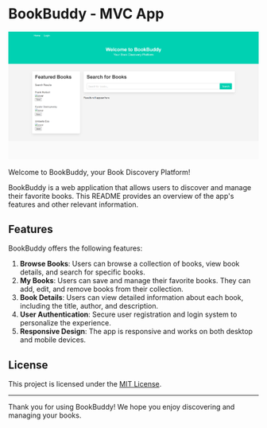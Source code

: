 # BookBuddy - MVC App
![](./images/book-buddy-screenshot.png)

Welcome to BookBuddy, your Book Discovery Platform!

BookBuddy is a web application that allows users to discover and manage their favorite books. This README provides an overview of the app's features and other relevant information.

## Features

BookBuddy offers the following features:

1. **Browse Books**: Users can browse a collection of books, view book details, and search for specific books.
2. **My Books**: Users can save and manage their favorite books. They can add, edit, and remove books from their collection.
3. **Book Details**: Users can view detailed information about each book, including the title, author, and description.
4. **User Authentication**: Secure user registration and login system to personalize the experience.
5. **Responsive Design**: The app is responsive and works on both desktop and mobile devices.

## License

This project is licensed under the [MIT License](LICENSE).

---

Thank you for using BookBuddy! We hope you enjoy discovering and managing your books.

